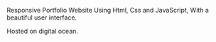 
Responsive Portfolio Website Using Html, Css and JavaScript, With a beautiful user interface. 

Hosted on digital ocean.